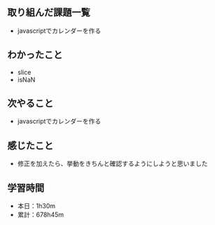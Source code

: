 ## 取り組んだ課題一覧
- javascriptでカレンダーを作る
## わかったこと
- slice
- isNaN
## 次やること
- javascriptでカレンダーを作る
## 感じたこと
- 修正を加えたら、挙動をきちんと確認するようにしようと思いました
## 学習時間
- 本日：1h30m
- 累計：678h45m
